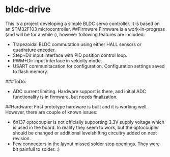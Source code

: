 # bldc-drive

This is a project developing a simple BLDC servo controller. It is based on an STM32F103 microcontroller.
##Firmware
Firmware is a work-in-progress (and will be for a while :), however following features are included:
* Trapezoidal BLDC commutation using either HALL sensors or quadrature encoder.
* Step+Dir input interface with PID position control loop.
* PWM+Dir input interface in velocity mode.
* USART communitacation for configuration. Configuration settings saved to flash memory.

###ToDo:
* ADC current limiting. Hardware support is there, and initial ADC functionality is in firmware, but needs finalization.

##Hardware:
First prototype hardware is built and it is working well. However, there are couple of known issues:
* 6n137 optocoupler is not officially supporting 3.3V supply voltage which is used in the board. In reality they seem to work, but the optocoupler should be changed or additional levelshifting circuitry added on next revision.
* Few connectors in the layout missed solder stop openings. They were bit painfull to solder. :)






